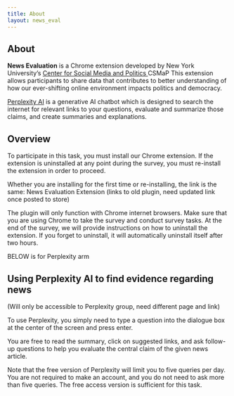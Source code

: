 ```yaml
---
title: About
layout: news_eval
---
```

<style>

</style>  
## About 
**News Evaluation** is a Chrome extension developed by New York University’s <a href="https://csmapnyu.org/">Center for Social Media and Politics </a>CSMaP This extension allows participants to share data that contributes to better understanding of how our ever-shifting online environment impacts politics and democracy.
<p><a href="https://www.perplexity.ai/search/what-is-perplexity-ai-p84I4FMKSJaLzI1KEBMevQ">Perplexity AI</a> is a generative AI chatbot which is designed to search the internet for relevant links to your questions, evaluate and summarize those claims, and create summaries and explanations.</p> 

## Overview
<p>To participate in this task, you must install our Chrome extension. If the extension is uninstalled at any point during the survey, you must re-install the extension in order to proceed.</p>
<p>Whether you are installing for the first time or re-installing, the link is the same: News Evaluation Extension (links to old plugin, need updated link once posted to store)</p>
<p>The plugin will only function with Chrome internet browsers. Make sure that you are using Chrome to take the survey and conduct survey tasks. At the end of the survey, we will provide instructions on how to uninstall the extension. If you forget to uninstall, it will automatically uninstall itself after two hours.</p>

BELOW is for Perplexity arm 
## Using Perplexity AI to find evidence regarding news
(Will only be accessible to Perplexity group, need different page and link)
<p>To use Perplexity, you simply need to type a question into the dialogue box at the center of the screen and press enter.</p>
<p>You are free to read the summary, click on suggested links, and ask follow-up questions to help you evaluate the central claim of the given news article.</p>
<p>Note that the free version of Perplexity will limit you to five queries per day. You are not required to make an account, and you do not need to ask more than five queries. The free access version is sufficient for this task.</p>




